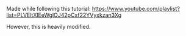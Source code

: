 Made while following this tutorial: https://www.youtube.com/playlist?list=PLVEltXlEeWglOJ42pCxf22YVyxkzan3Xg

However, this is heavily modified.